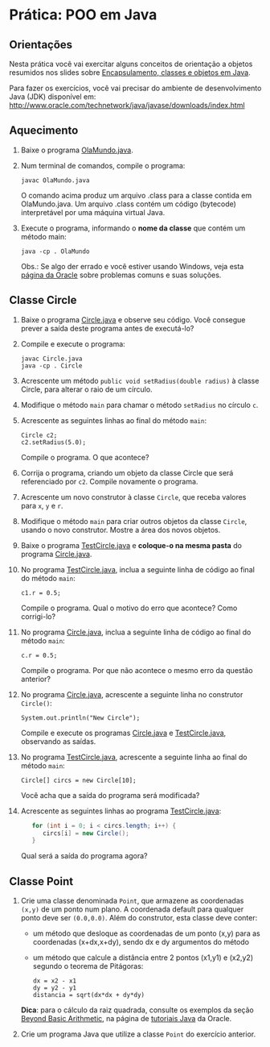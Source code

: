 # Prática: POO em Java



## Orientações 

Nesta prática você vai exercitar alguns conceitos de orientação a objetos resumidos nos slides sobre [Encapsulamento, classes e objetos em Java](https://drive.google.com/open?id=1S3Deuzbxmx71AIxZufadF7MTFq26WQ3_4ug4AtXcXi4). 

Para fazer os exercícios, você vai precisar do ambiente de desenvolvimento Java (JDK) disponível em: http://www.oracle.com/technetwork/java/javase/downloads/index.html


## Aquecimento


1. Baixe o programa [OlaMundo.java](OlaMundo.java).

2. Num terminal de comandos, compile o programa:

   ```
   javac OlaMundo.java
   ```
   O comando acima produz um arquivo .class para a classe contida em OlaMundo.java. Um arquivo .class contém um código (bytecode) interpretável por uma máquina virtual Java.

3. Execute o programa, informando o **nome da classe** que contém um método main:

   ```
   java -cp . OlaMundo
   ```
   Obs.: Se algo der errado e você estiver usando Windows, veja esta [página da Oracle](https://docs.oracle.com/javase/tutorial/getStarted/problems/index.html) sobre problemas comuns e suas soluções. 



## Classe Circle

1. Baixe o programa [Circle.java](Circle.java) e observe seu código. Você consegue prever a saída deste programa antes de executá-lo?

2. Compile e execute o programa:
   ```
   javac Circle.java
   java -cp . Circle
   ```
3. Acrescente um método `public void setRadius(double radius)` à classe Circle, para alterar o raio de um círculo.

4. Modifique o método `main` para chamar o método `setRadius` no círculo `c`.

5. Acrescente as seguintes linhas ao final do método `main`:
   ```
   Circle c2;
   c2.setRadius(5.0);
   ```
   Compile o programa. O que acontece?

6. Corrija o programa, criando um objeto da classe Circle que será referenciado por `c2`. Compile novamente o programa.

7. Acrescente um novo construtor à classe `Circle`, que receba valores para `x`, `y` e `r`.

8. Modifique o método `main` para criar outros objetos da classe `Circle`, usando o novo construtor. Mostre a área dos novos objetos.

9. Baixe o programa [TestCircle.java](TestCircle.java) e **coloque-o na mesma pasta** do programa [Circle.java](Circle.java). 

10. No programa [TestCircle.java](TestCircle.java), inclua a seguinte linha de código ao final do método `main`:
    ```
    c1.r = 0.5;
    ```
    Compile o programa. Qual o motivo do erro que acontece? Como corrigi-lo?
   

11. No programa [Circle.java](Circle.java), inclua a seguinte linha de código ao final do método `main`:
    ```
    c.r = 0.5;
    ```
    Compile o programa. Por que não acontece o mesmo erro da questão anterior?
   

12. No programa [Circle.java](Circle.java), acrescente a seguinte linha no construtor `Circle()`:
    ```
    System.out.println("New Circle");
    ```
    Compile e execute os programas [Circle.java](Circle.java) e [TestCircle.java](TestCircle.java), observando as saídas.

13. No programa [TestCircle.java](TestCircle.java), acrescente a seguinte linha ao final do método `main`:
    ```
    Circle[] circs = new Circle[10];
    ```
    Você acha que a saída do programa será modificada?

14. Acrescente as seguintes linhas ao programa [TestCircle.java](TestCircle.java):
    ```java
       for (int i = 0; i < circs.length; i++) {
          circs[i] = new Circle();
       }
    ```
    Qual será a saída do programa agora?



## Classe Point 

1. Crie uma classe denominada ``Point``, que armazene as coordenadas ``(x,y)`` de um ponto num plano. A coordenada default para qualquer ponto deve ser ``(0.0,0.0)``. Além do construtor, esta classe deve conter:

   - um método que desloque as coordenadas de um ponto (x,y) para as coordenadas (x+dx,x+dy), sendo dx e dy argumentos do método

   - um método que calcule a distância entre 2 pontos (x1,y1) e (x2,y2) segundo o teorema de Pitágoras: 
     ```
     dx = x2 - x1
     dy = y2 - y1
     distancia = sqrt(dx*dx + dy*dy)
     ```
     
   **Dica**: para o cálculo da raiz quadrada, consulte os exemplos da seção [Beyond Basic Arithmetic](http://download.oracle.com/javase/tutorial/java/data/beyondmath.html), na página de [tutoriais Java](http://download.oracle.com/javase/tutorial/) da Oracle. 

2. Crie um programa Java que utilize a classe `Point` do exercício anterior.

 
